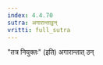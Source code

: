```yaml
---
index: 4.4.70
sutra: अगारान्ताट्ठन्
vritti: full_sutra
---
```


"तत्र नियुक्तः" (इति) अगारान्तात् ठन्